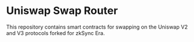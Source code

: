 # Uniswap Swap Router

This repository contains smart contracts for swapping on the Uniswap V2 and V3 protocols forked for zkSync Era.
